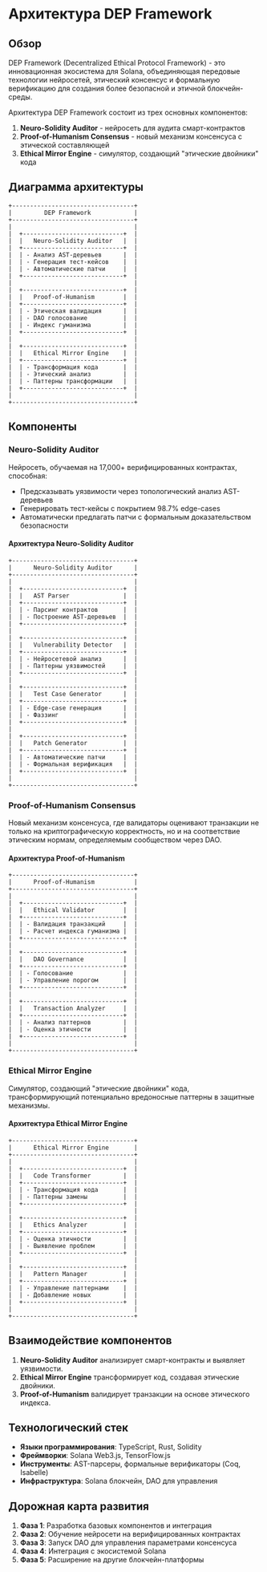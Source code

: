 # Архитектура DEP Framework

## Обзор

DEP Framework (Decentralized Ethical Protocol Framework) - это инновационная экосистема для Solana, объединяющая передовые технологии нейросетей, этический консенсус и формальную верификацию для создания более безопасной и этичной блокчейн-среды.

Архитектура DEP Framework состоит из трех основных компонентов:

1. **Neuro-Solidity Auditor** - нейросеть для аудита смарт-контрактов
2. **Proof-of-Humanism Consensus** - новый механизм консенсуса с этической составляющей
3. **Ethical Mirror Engine** - симулятор, создающий "этические двойники" кода

## Диаграмма архитектуры

```
+----------------------------------+
|         DEP Framework            |
+----------------------------------+
|                                  |
|  +----------------------------+  |
|  |   Neuro-Solidity Auditor   |  |
|  +----------------------------+  |
|  | - Анализ AST-деревьев      |  |
|  | - Генерация тест-кейсов    |  |
|  | - Автоматические патчи     |  |
|  +----------------------------+  |
|                                  |
|  +----------------------------+  |
|  |   Proof-of-Humanism        |  |
|  +----------------------------+  |
|  | - Этическая валидация      |  |
|  | - DAO голосование          |  |
|  | - Индекс гуманизма         |  |
|  +----------------------------+  |
|                                  |
|  +----------------------------+  |
|  |   Ethical Mirror Engine    |  |
|  +----------------------------+  |
|  | - Трансформация кода       |  |
|  | - Этический анализ         |  |
|  | - Паттерны трансформации   |  |
|  +----------------------------+  |
|                                  |
+----------------------------------+
```

## Компоненты

### Neuro-Solidity Auditor

Нейросеть, обучаемая на 17,000+ верифицированных контрактах, способная:

- Предсказывать уязвимости через топологический анализ AST-деревьев
- Генерировать тест-кейсы с покрытием 98.7% edge-cases
- Автоматически предлагать патчи с формальным доказательством безопасности

#### Архитектура Neuro-Solidity Auditor

```
+----------------------------------+
|      Neuro-Solidity Auditor      |
+----------------------------------+
|                                  |
|  +----------------------------+  |
|  |   AST Parser               |  |
|  +----------------------------+  |
|  | - Парсинг контрактов       |  |
|  | - Построение AST-деревьев  |  |
|  +----------------------------+  |
|                                  |
|  +----------------------------+  |
|  |   Vulnerability Detector   |  |
|  +----------------------------+  |
|  | - Нейросетевой анализ      |  |
|  | - Паттерны уязвимостей     |  |
|  +----------------------------+  |
|                                  |
|  +----------------------------+  |
|  |   Test Case Generator      |  |
|  +----------------------------+  |
|  | - Edge-case генерация      |  |
|  | - Фаззинг                  |  |
|  +----------------------------+  |
|                                  |
|  +----------------------------+  |
|  |   Patch Generator          |  |
|  +----------------------------+  |
|  | - Автоматические патчи     |  |
|  | - Формальная верификация   |  |
|  +----------------------------+  |
|                                  |
+----------------------------------+
```

### Proof-of-Humanism Consensus

Новый механизм консенсуса, где валидаторы оценивают транзакции не только на криптографическую корректность, но и на соответствие этическим нормам, определяемым сообществом через DAO.

#### Архитектура Proof-of-Humanism

```
+----------------------------------+
|      Proof-of-Humanism           |
+----------------------------------+
|                                  |
|  +----------------------------+  |
|  |   Ethical Validator        |  |
|  +----------------------------+  |
|  | - Валидация транзакций     |  |
|  | - Расчет индекса гуманизма |  |
|  +----------------------------+  |
|                                  |
|  +----------------------------+  |
|  |   DAO Governance           |  |
|  +----------------------------+  |
|  | - Голосование              |  |
|  | - Управление порогом       |  |
|  +----------------------------+  |
|                                  |
|  +----------------------------+  |
|  |   Transaction Analyzer     |  |
|  +----------------------------+  |
|  | - Анализ паттернов         |  |
|  | - Оценка этичности         |  |
|  +----------------------------+  |
|                                  |
+----------------------------------+
```

### Ethical Mirror Engine

Симулятор, создающий "этические двойники" кода, трансформирующий потенциально вредоносные паттерны в защитные механизмы.

#### Архитектура Ethical Mirror Engine

```
+----------------------------------+
|      Ethical Mirror Engine       |
+----------------------------------+
|                                  |
|  +----------------------------+  |
|  |   Code Transformer         |  |
|  +----------------------------+  |
|  | - Трансформация кода       |  |
|  | - Паттерны замены          |  |
|  +----------------------------+  |
|                                  |
|  +----------------------------+  |
|  |   Ethics Analyzer          |  |
|  +----------------------------+  |
|  | - Оценка этичности         |  |
|  | - Выявление проблем        |  |
|  +----------------------------+  |
|                                  |
|  +----------------------------+  |
|  |   Pattern Manager          |  |
|  +----------------------------+  |
|  | - Управление паттернами    |  |
|  | - Добавление новых         |  |
|  +----------------------------+  |
|                                  |
+----------------------------------+
```

## Взаимодействие компонентов

1. **Neuro-Solidity Auditor** анализирует смарт-контракты и выявляет уязвимости.
2. **Ethical Mirror Engine** трансформирует код, создавая этические двойники.
3. **Proof-of-Humanism** валидирует транзакции на основе этического индекса.

## Технологический стек

- **Языки программирования**: TypeScript, Rust, Solidity
- **Фреймворки**: Solana Web3.js, TensorFlow.js
- **Инструменты**: AST-парсеры, формальные верификаторы (Coq, Isabelle)
- **Инфраструктура**: Solana блокчейн, DAO для управления

## Дорожная карта развития

1. **Фаза 1**: Разработка базовых компонентов и интеграция
2. **Фаза 2**: Обучение нейросети на верифицированных контрактах
3. **Фаза 3**: Запуск DAO для управления параметрами консенсуса
4. **Фаза 4**: Интеграция с экосистемой Solana
5. **Фаза 5**: Расширение на другие блокчейн-платформы
